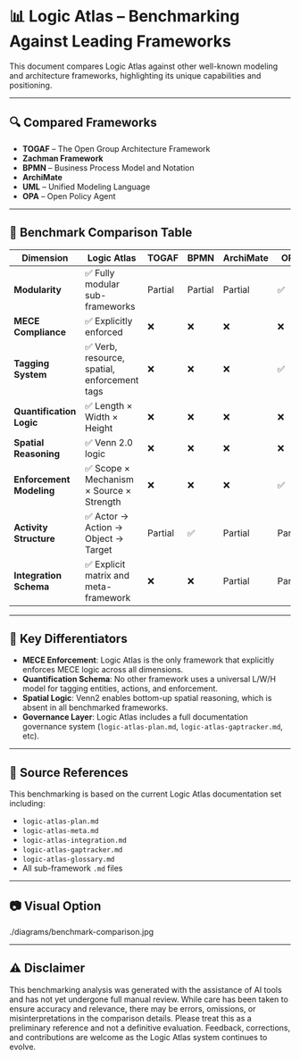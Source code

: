 # 📊 Logic Atlas – Benchmarking Against Leading Frameworks

This document compares Logic Atlas against other well-known modeling and architecture frameworks, highlighting its unique capabilities and positioning.

---

## 🔍 Compared Frameworks

- **TOGAF** – The Open Group Architecture Framework
- **Zachman Framework**
- **BPMN** – Business Process Model and Notation
- **ArchiMate**
- **UML** – Unified Modeling Language
- **OPA** – Open Policy Agent

---

## 📐 Benchmark Comparison Table

| Dimension | Logic Atlas | TOGAF | BPMN | ArchiMate | OPA | UML |
|----------|-------------|-------|------|-----------|-----|-----|
| **Modularity** | ✅ Fully modular sub-frameworks | Partial | Partial | Partial | ✅ | ✅ |
| **MECE Compliance** | ✅ Explicitly enforced | ❌ | ❌ | ❌ | ❌ | ❌ |
| **Tagging System** | ✅ Verb, resource, spatial, enforcement tags | ❌ | ❌ | ❌ | ✅ | ❌ |
| **Quantification Logic** | ✅ Length × Width × Height | ❌ | ❌ | ❌ | ❌ | ❌ |
| **Spatial Reasoning** | ✅ Venn 2.0 logic | ❌ | ❌ | ❌ | ❌ | ❌ |
| **Enforcement Modeling** | ✅ Scope × Mechanism × Source × Strength | ❌ | ❌ | ❌ | ✅ | ❌ |
| **Activity Structure** | ✅ Actor → Action → Object → Target | Partial | ✅ | Partial | Partial | ✅ |
| **Integration Schema** | ✅ Explicit matrix and meta-framework | ❌ | ❌ | Partial | Partial | ❌ |

---

## 🧠 Key Differentiators

- **MECE Enforcement**: Logic Atlas is the only framework that explicitly enforces MECE logic across all dimensions.
- **Quantification Schema**: No other framework uses a universal L/W/H model for tagging entities, actions, and enforcement.
- **Spatial Logic**: Venn2 enables bottom-up spatial reasoning, which is absent in all benchmarked frameworks.
- **Governance Layer**: Logic Atlas includes a full documentation governance system (`logic-atlas-plan.md`, `logic-atlas-gaptracker.md`, etc).

---

## 📁 Source References

This benchmarking is based on the current Logic Atlas documentation set including:
- `logic-atlas-plan.md`
- `logic-atlas-meta.md`
- `logic-atlas-integration.md`
- `logic-atlas-gaptracker.md`
- `logic-atlas-glossary.md`
- All sub-framework `.md` files

---

## 📷 Visual Option

./diagrams/benchmark-comparison.jpg

---

## ⚠️ Disclaimer
This benchmarking analysis was generated with the assistance of AI tools and has not yet undergone full manual review. While care has been taken to ensure accuracy and relevance, there may be errors, omissions, or misinterpretations in the comparison details.
Please treat this as a preliminary reference and not a definitive evaluation. Feedback, corrections, and contributions are welcome as the Logic Atlas system continues to evolve.
